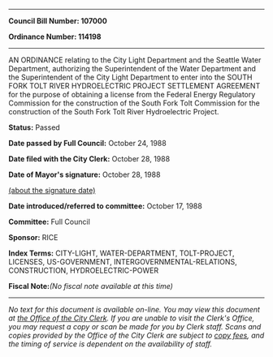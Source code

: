

********

**Council Bill Number: 107000**
   
**Ordinance Number: 114198**
********

 AN ORDINANCE relating to the City Light Department and the Seattle Water Department, authorizing the Superintendent of the Water Department and the Superintendent of the City Light Department to enter into the SOUTH FORK TOLT RIVER HYDROELECTRIC PROJECT SETTLEMENT AGREEMENT for the purpose of obtaining a license from the Federal Energy Regulatory Commission for the construction of the South Fork Tolt Commission for the construction of the South Fork Tolt River Hydroelectric Project.

**Status:** Passed
   
**Date passed by Full Council:** October 24, 1988
   
**Date filed with the City Clerk:** October 28, 1988
   
**Date of Mayor's signature:** October 28, 1988
   
[(about the signature date)](/~public/approvaldate.htm)
   
   
   
**Date introduced/referred to committee:** October 17, 1988
   
**Committee:** Full Council
   
**Sponsor:** RICE
   
   
**Index Terms:** CITY-LIGHT, WATER-DEPARTMENT, TOLT-PROJECT, LICENSES, US-GOVERNMENT, INTERGOVERNMENTAL-RELATIONS, CONSTRUCTION, HYDROELECTRIC-POWER

**Fiscal Note:**_(No fiscal note available at this time)_
********

_No text for this document is available on-line. You may view this document at [the Office of the City Clerk](http://www.seattle.gov/leg/clerk/contactUs.htm). If you are unable to visit the Clerk's Office, you may request a copy or scan be made for you by Clerk staff. Scans and copies provided by the Office of the City Clerk are subject to [copy fees](http://clerk.seattle.gov/~public/clerkfees.htm), and the timing of service is dependent on the availability of staff._

